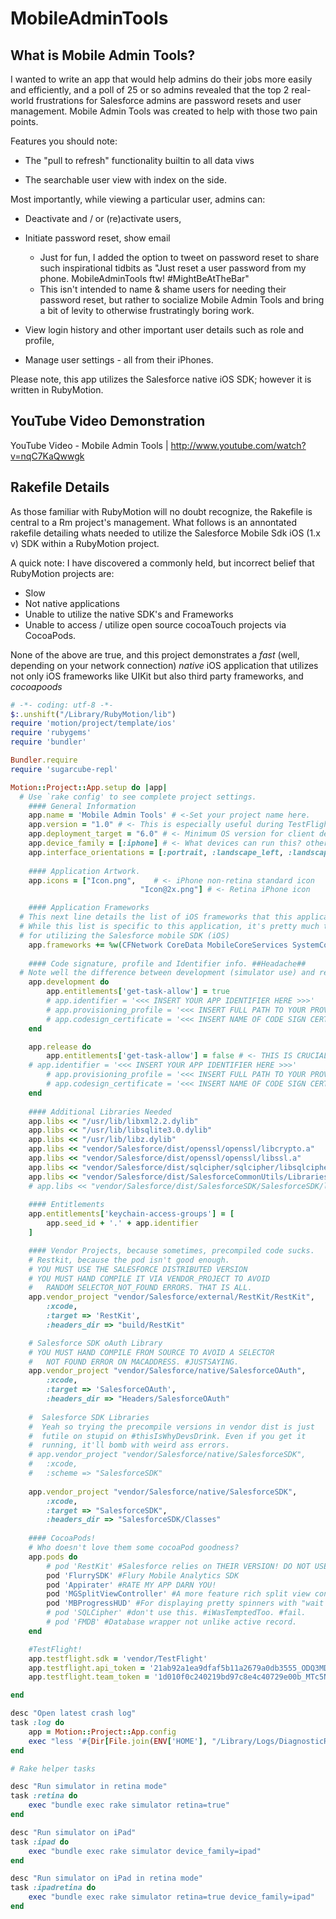 MobileAdminTools
================

## What is Mobile Admin Tools?

I wanted to write an app that would help admins do their jobs more easily and efficiently, and a poll of 25 or so admins revealed that the top 2 real-world frustrations for Salesforce admins are password resets and user management. Mobile Admin Tools was created to help with those two pain points. 

Features you should note: 

   * The "pull to refresh" functionality builtin to all data viws 

   * The searchable user view with index on the side.  


Most importantly, while viewing a particular user, admins can: 


   * Deactivate and / or (re)activate users, 

   * Initiate password reset, show email

      * Just for fun, I added the option to tweet on password reset to share such inspirational tidbits as "Just reset a user password from my phone.  MobileAdminTools ftw!  #MightBeAtTheBar" 
      * This isn't intended to name & shame users for needing their password reset, but rather to socialize Mobile Admin Tools and bring a bit of levity to otherwise frustratingly boring work.

   * View login history and other important user details such as role and profile, 

   * Manage user settings - all from their iPhones.  



Please note, this app utilizes the Salesforce native iOS SDK; however it is written in RubyMotion.

## YouTube Video Demonstration
YouTube Video - Mobile Admin Tools | http://www.youtube.com/watch?v=nqC7KaQwwgk

## Rakefile Details
As those familiar with RubyMotion will no doubt recognize, the Rakefile is central to a Rm project's management.
What follows is an annontated rakefile detailing whats needed to utilize the Salesforce Mobile Sdk iOS (1.x v) 
SDK within a RubyMotion project. 

A quick note: I have discovered a commonly held, but incorrect belief that RubyMotion projects are:
* Slow
* Not native applications
* Unable to utilize the native SDK's and Frameworks
* Unable to access / utilize open source cocoaTouch projects via CocoaPods.

None of the above are true, and this project demonstrates a *fast* (well, depending on your network connection)
*native* iOS application that utilizes not only iOS frameworks like UIKit but also third party frameworks, and *cocoapoods*

```ruby
# -*- coding: utf-8 -*-
$:.unshift("/Library/RubyMotion/lib")
require 'motion/project/template/ios'
require 'rubygems'
require 'bundler'

Bundler.require
require 'sugarcube-repl'

Motion::Project::App.setup do |app|
  # Use `rake config' to see complete project settings.
	#### General Information
	app.name = 'Mobile Admin Tools' # <-Set your project name here.
	app.version = "1.0" # <- This is especially useful during TestFlight testing!
	app.deployment_target = "6.0" # <- Minimum OS version for client device
	app.device_family = [:iphone] # <- What devices can run this? other options include: :ipad
	app.interface_orientations = [:portrait, :landscape_left, :landscape_right] # <- Hopefully obvious
	
	#### Application Artwork. 
	app.icons = ["Icon.png",    # <- iPhone non-retina standard icon
							 "Icon@2x.png"] # <- Retina iPhone icon

	#### Application Frameworks
  # This next line details the list of iOS frameworks that this application will require.
  # While this list is specific to this application, it's pretty much the bare minimum needed
  # for utilizing the Salesforce mobile SDK (iOS)
	app.frameworks += %w(CFNetwork CoreData MobileCoreServices SystemConfiguration Security MessageUI QuartzCore OpenGLES CoreGraphics sqlite3)
	
	#### Code signature, profile and Identifier info. ##Headache##
  # Note well the difference between development (simulator use) and relase (on device use)!
	app.development do
		app.entitlements['get-task-allow'] = true
		# app.identifier = '<<< INSERT YOUR APP IDENTIFIER HERE >>>'
		# app.provisioning_profile = '<<< INSERT FULL PATH TO YOUR PROVISIONING PROFILE HERE >>>'
		# app.codesign_certificate = '<<< INSERT NAME OF CODE SIGN CERTIFICATE HERE >>>'
	end

	app.release do
		app.entitlements['get-task-allow'] = false # <- THIS IS CRUCIAL
  	# app.identifier = '<<< INSERT YOUR APP IDENTIFIER HERE >>>'
		# app.provisioning_profile = '<<< INSERT FULL PATH TO YOUR PROVISIONING PROFILE HERE >>>'
		# app.codesign_certificate = '<<< INSERT NAME OF CODE SIGN CERTIFICATE HERE >>>'
	end
	
	#### Additional Libraries Needed
	app.libs << "/usr/lib/libxml2.2.dylib"
	app.libs << "/usr/lib/libsqlite3.0.dylib"
	app.libs << "/usr/lib/libz.dylib"
	app.libs << "vendor/Salesforce/dist/openssl/openssl/libcrypto.a"
	app.libs << "vendor/Salesforce/dist/openssl/openssl/libssl.a"
	app.libs << "vendor/Salesforce/dist/sqlcipher/sqlcipher/libsqlcipher.a"
	app.libs << "vendor/Salesforce/dist/SalesforceCommonUtils/Libraries/libSalesforceCommonUtils.a"
	# app.libs << "vendor/Salesforce/dist/SalesforceSDK/SalesforceSDK/libSalesforceSDK.a"
	
	#### Entitlements
	app.entitlements['keychain-access-groups'] = [
		app.seed_id + '.' + app.identifier
	]

	#### Vendor Projects, because sometimes, precompiled code sucks.
	# Restkit, because the pod isn't good enough.
	# YOU MUST USE THE SALESFORCE DISTRIBUTED VERSION
	# YOU MUST HAND COMPILE IT VIA VENDOR_PROJECT TO AVOID
	# 	RANDOM SELECTOR_NOT_FOUND ERRORS. THAT IS ALL.
	app.vendor_project "vendor/Salesforce/external/RestKit/RestKit", 
		:xcode, 
		:target => 'RestKit', 
		:headers_dir => "build/RestKit"

	# Salesforce SDK oAuth Library
	# YOU MUST HAND COMPILE FROM SOURCE TO AVOID A SELECTOR
	# 	NOT FOUND ERROR ON MACADDRESS. #JUSTSAYING.
	app.vendor_project "vendor/Salesforce/native/SalesforceOAuth", 
		:xcode, 
		:target => 'SalesforceOAuth', 
		:headers_dir => "Headers/SalesforceOAuth"
	
	#  Salesforce SDK Libraries
	#  Yeah so trying the precompile versions in vendor dist is just 
	#  futile on stupid on #thisIsWhyDevsDrink. Even if you get it
	#  running, it'll bomb with weird ass errors.
	# app.vendor_project "vendor/Salesforce/native/SalesforceSDK", 
	# 	:xcode,
	# 	:scheme => "SalesforceSDK"
	
	app.vendor_project "vendor/Salesforce/native/SalesforceSDK", 
		:xcode,
		:target => "SalesforceSDK",
		:headers_dir => "SalesforceSDK/Classes"
	
	#### CocoaPods!
	# Who doesn't love them some cocoaPod goodness?
	app.pods do
		# pod 'RestKit' #Salesforce relies on THEIR VERSION! DO NOT USE POD
		pod 'FlurrySDK' #Flury Mobile Analytics SDK
		pod 'Appirater' #RATE MY APP DARN YOU!
		pod 'MGSplitViewController' #A more feature rich split view controller
		pod 'MBProgressHUD' #For displaying pretty spinners with "wait already!" messages
		# pod 'SQLCipher' #don't use this. #iWasTemptedToo. #fail.
		# pod 'FMDB' #Database wrapper not unlike active record.
	end

	#TestFlight!
	app.testflight.sdk = 'vendor/TestFlight'
	app.testflight.api_token = '21ab92a1ea9dfaf5b11a2679a0db3555_ODQ3MDU4MjAxMy0wMS0yNSAxMzowNTo0NS42Njk4ODc'
	app.testflight.team_token = '1d010f0c240219bd97c8e4c40729e00b_MTc5NTc4MjAxMy0wMS0yOCAxNTowMTo1OC43MDY0MDM'

end

desc "Open latest crash log"
task :log do
	app = Motion::Project::App.config
	exec "less '#{Dir[File.join(ENV['HOME'], "/Library/Logs/DiagnosticReports/#{app.name}*")].last}'"
end

# Rake helper tasks

desc "Run simulator in retina mode"
task :retina do
	exec "bundle exec rake simulator retina=true"
end

desc "Run simulator on iPad"
task :ipad do
	exec "bundle exec rake simulator device_family=ipad"
end

desc "Run simulator on iPad in retina mode"
task :ipadretina do
	exec "bundle exec rake simulator retina=true device_family=ipad"
end
```
